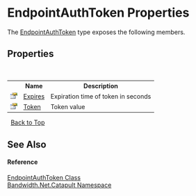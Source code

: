 ﻿# EndpointAuthToken Properties
 

The <a href ="T_Bandwidth_Net_Catapult_EndpointAuthToken.md">EndpointAuthToken</a> type exposes the following members.


## Properties
&nbsp;<table><tr><th></th><th>Name</th><th>Description</th></tr><tr><td>![Public property](media/pubproperty.gif "Public property")</td><td><a href ="P_Bandwidth_Net_Catapult_EndpointAuthToken_Expires.md">Expires</a></td><td>
Expiration time of token in seconds</td></tr><tr><td>![Public property](media/pubproperty.gif "Public property")</td><td><a href ="P_Bandwidth_Net_Catapult_EndpointAuthToken_Token.md">Token</a></td><td>
Token value</td></tr></table>&nbsp;
<a href="#endpointauthtoken-properties">Back to Top</a>

## See Also


#### Reference
<a href ="T_Bandwidth_Net_Catapult_EndpointAuthToken.md">EndpointAuthToken Class</a><br /><a href ="N_Bandwidth_Net_Catapult.md">Bandwidth.Net.Catapult Namespace</a><br />